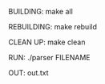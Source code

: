 BUILDING:
	make all

REBUILDING:
	make rebuild

CLEAN UP:
	make clean

RUN:
	./parser FILENAME

OUT:
	out.txt
